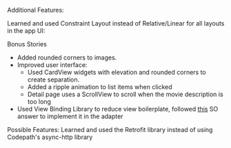 Additional Features:

Learned and used Constraint Layout instead of Relative/Linear for all layouts in the app
UI:

Bonus Stories
- Added rounded corners to images.
- Improved user interface:
    * Used CardView widgets with elevation and rounded corners to create separation.
    * Added a ripple animation to list items when clicked
    * Detail page uses a ScrollView to scroll when the movie description is too long
- Used View Binding Library to reduce view boilerplate, followed [this](https://stackoverflow.com/questions/60491966/how-to-do-latest-jetpack-view-binding-in-adapter-bind-the-views) SO answer to implement it in the adapter


Possible Features:
Learned and used the Retrofit library instead of using Codepath's async-http library